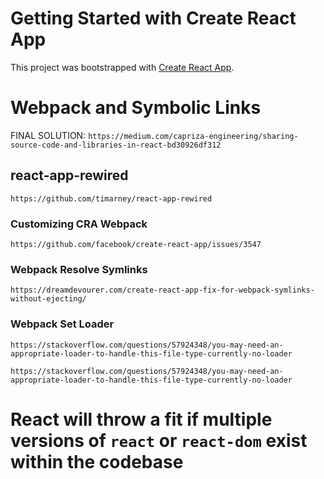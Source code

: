 # Getting Started with Create React App

This project was bootstrapped with [Create React App](https://github.com/facebook/create-react-app).

# Webpack and Symbolic Links

FINAL SOLUTION:
`https://medium.com/capriza-engineering/sharing-source-code-and-libraries-in-react-bd30926df312`

## react-app-rewired

`https://github.com/timarney/react-app-rewired`

### Customizing CRA Webpack

`https://github.com/facebook/create-react-app/issues/3547`

### Webpack Resolve Symlinks

`https://dreamdevourer.com/create-react-app-fix-for-webpack-symlinks-without-ejecting/`

### Webpack Set Loader

`https://stackoverflow.com/questions/57924348/you-may-need-an-appropriate-loader-to-handle-this-file-type-currently-no-loader`

`https://stackoverflow.com/questions/57924348/you-may-need-an-appropriate-loader-to-handle-this-file-type-currently-no-loader`

# React will throw a fit if multiple versions of `react` or `react-dom` exist within the codebase
